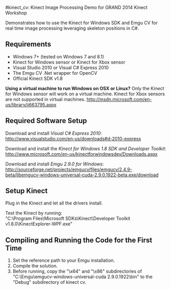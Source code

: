 #kinect_cv: Kinect Image Processing Demo for GRAND 2014 Kinect Workshop

Demonstrates how to use the Kinect for Windows SDK and Emgu CV for real time image processing leveraging skeleton positions in C#.

## Requirements

* Windows 7+ (tested on Windows 7 and 8.1)
* Kinect for Windows sensor or Kinect for Xbox sensor
* Visual Studio 2010 or Visual C# Express 2010 
* The Emgu CV .Net wrapper for OpenCV
* Official Kinect SDK v1.8

**Using a virtual machine to run Windows on OSX or Linux?**
Only the Kinect for Windows sensor will work on a virtual machine. Kinect for Xbox sensors are not supported in virtual machines.
http://msdn.microsoft.com/en-us/library/jj663795.aspx

## Required Software Setup

Download and install *Visual C# Express 2010*:  
http://www.visualstudio.com/en-us/downloads#d-2010-express

Download and install the *Kinect for Windows 1.8 SDK and Developer Toolkit*:  
http://www.microsoft.com/en-us/kinectforwindowsdev/Downloads.aspx

Download and install *Emgu 2.9.0 for Windows*:  
http://sourceforge.net/projects/emgucv/files/emgucv/2.4.9-beta/libemgucv-windows-universal-cuda-2.9.0.1922-beta.exe/download

## Setup Kinect

Plug in the Kinect and let all the drivers install.

Test the Kinect by running:  
"C:\Program Files\Microsoft SDKs\Kinect\Developer Toolkit v1.8.0\KinectExplorer-WPF.exe"


## Compiling and Running the Code for the First Time

1. Set the reference path to your Emgu installation.
2. Compile the solution.
3. Before running, copy the "\x64" and "\x86" subdirectories of "C:\Emgu\emgucv-windows-universal-cuda 2.9.0.1922\bin\" to the "Debug\" subdirectory of kinect cv.


